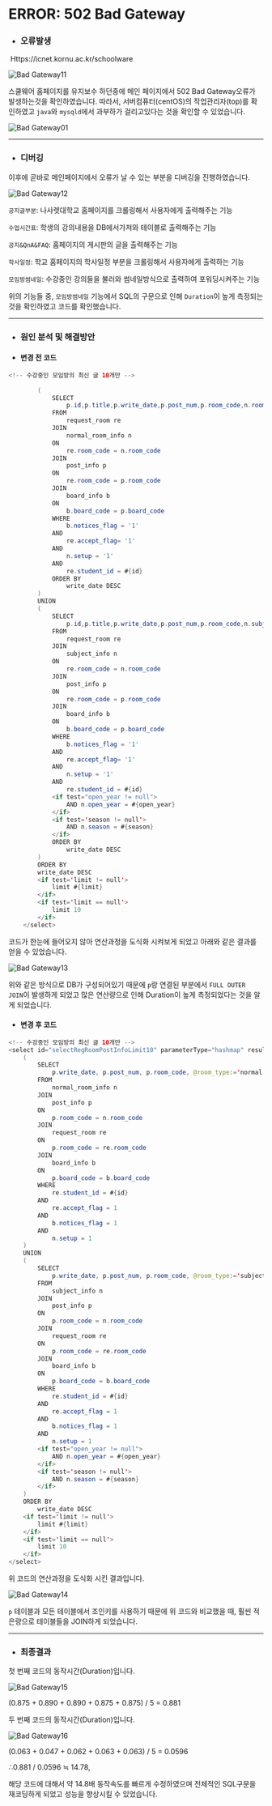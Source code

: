 # ERROR: 502 Bad Gateway



* ### 오류발생

​						Https://icnet.kornu.ac.kr/schoolware

![Bad Gateway11](https://user-images.githubusercontent.com/43952470/106335518-58f36d80-62d0-11eb-908e-df6949bb6ab2.PNG)

스쿨웨어 홈페이지를 유지보수 하던중에 메인 페이지에서 502 Bad Gateway오류가 발생하는것을 확인하였습니다. 따라서, 서버컴퓨터(centOS)의 작업관리자(top)를 확인하였고 `java`와 `mysqld`에서 과부하가 걸리고있다는 것을 확인할 수 있었습니다.



![Bad Gateway01](https://user-images.githubusercontent.com/43952470/106335544-614ba880-62d0-11eb-9cd4-1100f46197f8.PNG)



---

- ### 디버깅

이후에 곧바로 메인페이지에서 오류가 날 수 있는 부분을 디버깅을 진행하였습니다.



![Bad Gateway12](https://user-images.githubusercontent.com/43952470/106335560-6872b680-62d0-11eb-86c8-eb5f7e648c20.PNG)

`공지글부분`: 나사렛대학교 홈페이지를 크롤링해서 사용자에게 출력해주는 기능

`수업시간표`: 학생의 강의내용을 DB에서가져와 테이블로 출력해주는 기능

`공지&QnA&FAQ`: 홈페이지의 게시판의 글을 출력해주는 기능

`학사일정`: 학교 홈페이지의 학사일정 부분을 크롤링해서 사용자에게 출력하는 기능

`모임방썸네일`: 수강중인 강의들을 불러와 썸네일방식으로 출력하여 포워딩시켜주는 기능



위의 기능들 중, `모임방썸네일` 기능에서 SQL의 구문으로 인해 `Duration`이 높게 측정되는것을 확인하였고 코드를 확인했습니다.



---

- ### 원인 분석 및 해결방안

- #### 변경 전 코드

```java
<!-- 수강중인 모임방의 최신 글 10개만 -->
	
		(
			SELECT
				p.id,p.title,p.write_date,p.post_num,p.room_code,n.room_name,@room_type:='normal' as room_type,b.board_type
			FROM
				request_room re
			JOIN
				normal_room_info n
			ON
				re.room_code = n.room_code
			JOIN
				post_info p
			ON
				re.room_code = p.room_code
			JOIN
				board_info b
			ON
				b.board_code = p.board_code
			WHERE
				b.notices_flag = '1'
			AND
				re.accept_flag= '1'
			AND
				n.setup = '1'
			AND
				re.student_id = #{id}
			ORDER BY
				write_date DESC
		)
		UNION
		(
			SELECT
				p.id,p.title,p.write_date,p.post_num,p.room_code,n.subject_name as room_name,@room_type:='subject' as room_type,b.board_type
			FROM
				request_room re
			JOIN
				subject_info n
			ON
				re.room_code = n.room_code
			JOIN
				post_info p
			ON
				re.room_code = p.room_code
			JOIN
				board_info b
			ON
				b.board_code = p.board_code
			WHERE
				b.notices_flag = '1'
			AND
				re.accept_flag= '1'
			AND
				n.setup = '1'
			AND
				re.student_id = #{id}
			<if test="open_year != null">
				AND n.open_year = #{open_year}
			</if>
			<if test='season != null'>
				AND n.season = #{season}
			</if>
			ORDER BY
				write_date DESC
		)
		ORDER BY
		write_date DESC
		<if test='limit != null'>
			limit #{limit}
		</if>
		<if test='limit == null'>
			limit 10
		</if>
	</select>
```

코드가 한눈에 들어오지 않아 연산과정을 도식화 시켜보게 되었고 아래와 같은 결과를 얻을 수 있었습니다.

![Bad Gateway13](https://user-images.githubusercontent.com/43952470/106335571-70caf180-62d0-11eb-81fa-cc7699ad7911.PNG)



위와 같은 방식으로 DB가 구성되어있기 때문에 `p`랑 연결된 부분에서 `FULL OUTER JOIN`이 발생하게 되었고 많은 연산량으로 인해 Duration이 높게 측정되었다는 것을 알게 되었습니다.



- #### 변경 후 코드

```java
<!-- 수강중인 모임방의 최신 글 10개만 -->
<select id="selectRegRoomPostInfoLimit10" parameterType="hashmap" resultType="hashmap">
	(
		SELECT
			p.write_date, p.post_num, p.room_code, @room_type:='normal' as room_type, p.title
		FROM
			normal_room_info n
		JOIN
			post_info p
		ON
			p.room_code = n.room_code
		JOIN
			request_room re
		ON
			p.room_code = re.room_code
		JOIN
			board_info b
		ON
			p.board_code = b.board_code
		WHERE
			re.student_id = #{id}
		AND
			re.accept_flag = 1
		AND
			b.notices_flag = 1
		AND
			n.setup = 1
	)
	UNION
	(
		SELECT
			p.write_date, p.post_num, p.room_code, @room_type:='subject' as room_type, p.title
		FROM
			subject_info n
		JOIN
			post_info p
		ON
			p.room_code = n.room_code
		JOIN
			request_room re
		ON
			p.room_code = re.room_code
		JOIN
			board_info b
		ON
			p.board_code = b.board_code
		WHERE
			re.student_id = #{id}
		AND
			re.accept_flag = 1
		AND
			b.notices_flag = 1
		AND
			n.setup = 1
		<if test="open_year != null">
			AND n.open_year = #{open_year}
		</if>
		<if test='season != null'>
			AND n.season = #{season}
		</if>
	)
	ORDER BY
		write_date DESC
	<if test='limit != null'>
		limit #{limit}
	</if>
	<if test='limit == null'>
		limit 10
	</if>
</select>
```

위 코드의 연산과정을 도식화 시킨 결과입니다.

![Bad Gateway14](https://user-images.githubusercontent.com/43952470/106335589-77f1ff80-62d0-11eb-8c45-19a1c28b26f7.PNG)

`p` 테이블과 모든 테이블에서 조인키를 사용하기 때문에 위 코드와 비교했을 때, 훨씬 적은량으로 테이블들을 JOIN하게 되었습니다.

---

- ### 최종결과

첫 번째 코드의 동작시간(Duration)입니다.

![Bad Gateway15](https://user-images.githubusercontent.com/43952470/106335595-7cb6b380-62d0-11eb-9930-3dd136537756.PNG)

(0.875 + 0.890 + 0.890 + 0.875 + 0.875) / 5 = 0.881



두 번째 코드의 동작시간(Duration)입니다.

![Bad Gateway16](https://user-images.githubusercontent.com/43952470/106335601-804a3a80-62d0-11eb-8b80-3f724b08b6be.PNG)

(0.063 + 0.047 + 0.062 + 0.063 + 0.063) / 5 = 0.0596

∴0.881 / 0.0596 ≒ 14.78,

해당 코드에 대해서 약 14.8배 동작속도를 빠르게 수정하였으며 전체적인 SQL구문을 재코딩하게 되었고 성능을 향상시킬 수 있었습니다.